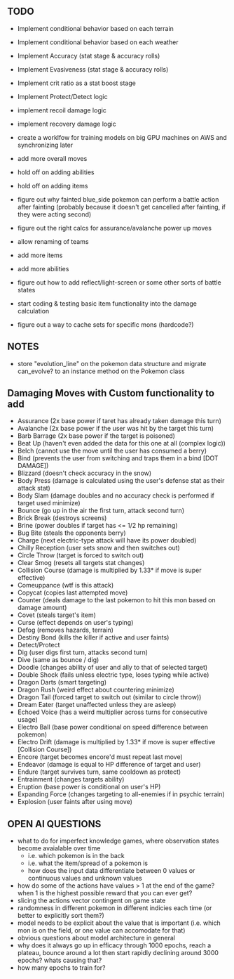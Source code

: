 ## TODO
  - Implement conditional behavior based on each terrain
  - Implement conditional behavior based on each weather

  - Implement Accuracy (stat stage & accuracy rolls)
  - Implement Evasiveness (stat stage & accuracy rolls)
  - Implement crit ratio as a stat boost stage
  - Implement Protect/Detect logic

  - implement recoil damage logic
  - implement recovery damage logic

  - create a worklfow for training models on big GPU machines on AWS and synchronizing later

  - add more overall moves

  - hold off on adding abilities
  - hold off on adding items

  - figure out why fainted blue_side pokemon can perform a battle action after fainting (probably because it doesn't get cancelled after fainting, if they were acting second)

  - figure out the right calcs for assurance/avalanche power up moves
  - allow renaming of teams
  - add more items
  - add more abilities
  - figure out how to add reflect/light-screen or some other sorts of battle states
  - start coding & testing basic item functionality into the damage calculation
  - figure out a way to cache sets for specific mons (hardcode?)

## NOTES
  - store "evolution_line" on the pokemon data structure and migrate can_evolve? to an instance method on the Pokemon class

## Damaging Moves with Custom functionality to add
  - Assurance (2x base power if taret has already taken damage this turn)
  - Avalanche (2x base power if the user was hit by the target this turn)
  - Barb Barrage (2x base power if the target is poisoned)
  - Beat Up (haven't even added the data for this one at all (complex logic))
  - Belch (cannot use the move until the user has consumed a berry)
  - Bind (prevents the user from switching and traps them in a bind [DOT DAMAGE])
  - Blizzard (doesn't check accuracy in the snow)
  - Body Press (damage is calculated using the user's defense stat as their attack stat)
  - Body Slam (damage doubles and no accuracy check is performed if target used minimize)
  - Bounce (go up in the air the first turn, attack second turn)
  - Brick Break (destroys screens)
  - Brine (power doubles if target has <= 1/2 hp remaining)
  - Bug Bite (steals the opponents berry)
  - Charge (next electric-type attack will have its power doubled)
  - Chilly Reception (user sets snow and then switches out)
  - Circle Throw (target is forced to switch out)
  - Clear Smog (resets all targets stat changes)
  - Collision Course (damage is multiplied by 1.33* if move is super effective)
  - Comeuppance (wtf is this attack)
  - Copycat (copies last attempted move)
  - Counter (deals damage to the last pokemon to hit this mon based on damage amount)
  - Covet (steals target's item)
  - Curse (effect depends on user's typing)
  - Defog (removes hazards, terrain)
  - Destiny Bond (kills the killer if active and user faints)
  - Detect/Protect
  - Dig (user digs first turn, attacks second turn)
  - Dive (same as bounce / dig)
  - Doodle (changes ability of user and ally to that of selected target)
  - Double Shock (fails unless electric type, loses typing while active)
  - Dragon Darts (smart targeting)
  - Dragon Rush (weird effect about countering minimize)
  - Dragon Tail (forced target to switch out (similar to circle throw))
  - Dream Eater (target unaffected unless they are asleep)
  - Echoed Voice (has a weird multiplier across turns for consecutive usage)
  - Electro Ball (base power conditional on speed difference between pokemon)
  - Electro Drift (damage is multiplied by 1.33* if move is super effective [Collision Course])
  - Encore (target becomes encore'd must repeat last move)
  - Endeavor (damage is equal to HP difference of target and user)
  - Endure (target survives turn, same cooldown as protect)
  - Entrainment (changes targets ability)
  - Eruption (base power is conditional on user's HP)
  - Expanding Force (changes targeting to all-enemies if in psychic terrain)
  - Explosion (user faints after using move)

## OPEN AI QUESTIONS
  - what to do for imperfect knowledge games, where observation states become avaialable over time
    - i.e. which pokemon is in the back
    - i.e. what the item/spread of a pokemon is
    - how does the input data differentiate between 0 values or continuous values and unknown values
  - how do some of the actions have values > 1 at the end of the game? when 1 is the highest possible reward that you can ever get?
  - slicing the actions vector contingent on game state
  - randomness in different pokemon in different indicies each time (or better to explicitly sort them?)
  - model needs to be explicit about the value that is important (i.e. which mon is on the field, or one value can accomodate for that)
  - obvious questions about model architecture in general
  - why does it always go up in efficacy through 1000 epochs, reach a plateau, bounce around a lot then start rapidly declining around 3000 epochs? whats causing that?
  - how many epochs to train for?
